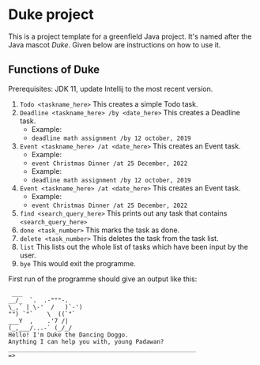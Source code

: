 # Duke project
This is a project template for a greenfield Java project. It's named after the Java mascot _Duke_. Given below are instructions on how to use it.

## Functions of Duke

Prerequisites: JDK 11, update Intellij to the most recent version.

1. `Todo <taskname_here>` This creates a simple Todo task.
2. `Deadline <taskname_here> /by <date_here>` This creates a Deadline task.
   - Example:
   - `deadline math assignment /by 12 october, 2019`
3. `Event <taskname_here> /at <date_here>` This creates an Event task.
   - Example:
   - `event Christmas Dinner /at 25 December, 2022`
    - Example:
    - `deadline math assignment /by 12 october, 2019`
3. `Event <taskname_here> /at <date_here>` This creates an Event task.
    - Example:
    - `event Christmas Dinner /at 25 December, 2022`
4. `find <search_query_here>` This prints out any task that contains `<search_query_here>`
5. `done <task_number>` This marks the task as done.
6. `delete <task_number>` This deletes the task from the task list.
7. `list` This lists out the whole list of tasks which have been input by the user.
8. `bye` This would exit the programme.

First run of the programme should give an output like this:
   ```
    ___
 __/_  `.  .-"""-.
 \_,` | \-'  /   )`-')
  "") `"`    \  ((`"`
 ___Y  ,    .'7 /|
(_,___/...-` (_/_/ 
Hello! I'm Duke the Dancing Doggo.
Anything I can help you with, young Padawan?
_____________________________________________________
=>
   ```
